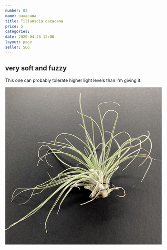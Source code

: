 ```yaml
---
number: 82
name: oaxacana
title: Tillansdia oaxacana
price: 5
categories: 
date: 2020-04-26 12:00
layout: page
seller: SLG
---
```

## very soft and fuzzy

This one can probably tolerate higher light levels than I'm giving it.

!["Tillandsia oaxacana"](/i/IMG_0113.jpeg "Tillandsia oaxacana")
